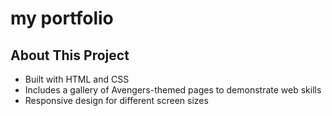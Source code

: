 # my portfolio

## About This Project

- Built with HTML and CSS
- Includes a gallery of Avengers-themed pages to demonstrate web skills
- Responsive design for different screen sizes
